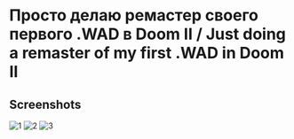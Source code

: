 
# Просто делаю ремастер своего первого .WAD в Doom II / Just doing a remaster of my first .WAD in Doom II

## Screenshots

![1](https://user-images.githubusercontent.com/64596970/169714389-a383a0ec-9cc8-4e62-b19a-34ff0ba883fd.png)
![2](https://user-images.githubusercontent.com/64596970/169714393-6e55cb93-1a3c-44fe-868e-0d292c04e5b3.png)
![3](https://user-images.githubusercontent.com/64596970/169714397-34873a91-905c-43a1-bd7e-8c647ab417db.png)
